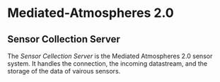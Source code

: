 <!--© 2017, 2018 published Massachusetts Institute of Technology.-->
# Mediated-Atmospheres 2.0

## Sensor Collection Server
The *Sensor Cellection Server* is the Mediated Atmospheres 2.0 sensor system. It handles the connection, the incoming datastream, and the storage of the data of vairous sensors.  


